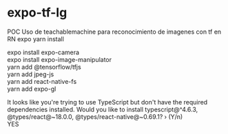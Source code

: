 # expo-tf-lg
POC Uso de teachablemachine para reconocimiento de imagenes con tf en RN expo
yarn install 

expo install expo-camera  
expo install expo-image-manipulator  
yarn add @tensorflow/tfjs  
yarn add jpeg-js  
yarn add react-native-fs  
yarn add expo-gl  


 It looks like you're trying to use TypeScript but don't have the required dependencies installed. Would you like to install typescript@^4.6.3, @types/react@~18.0.0,
@types/react-native@~0.69.1? › (Y/n)  
YES 
